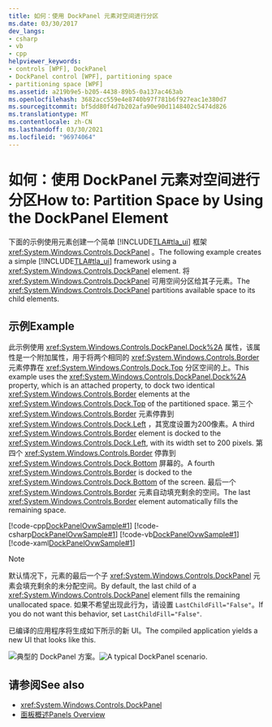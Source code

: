 ```yaml
---
title: 如何：使用 DockPanel 元素对空间进行分区
ms.date: 03/30/2017
dev_langs:
- csharp
- vb
- cpp
helpviewer_keywords:
- controls [WPF], DockPanel
- DockPanel control [WPF], partitioning space
- partitioning space [WPF]
ms.assetid: a219b9e5-b205-4438-89b5-0a137ac463ab
ms.openlocfilehash: 3682acc559e4e8740b97f781b6f927eac1e380d7
ms.sourcegitcommit: bf5dd80f4d7b202afa90e90d1148402c5474d826
ms.translationtype: MT
ms.contentlocale: zh-CN
ms.lasthandoff: 03/30/2021
ms.locfileid: "96974064"
---
```

# <a name="how-to-partition-space-by-using-the-dockpanel-element"></a><span data-ttu-id="ce0f8-102">如何：使用 DockPanel 元素对空间进行分区</span><span class="sxs-lookup"><span data-stu-id="ce0f8-102">How to: Partition Space by Using the DockPanel Element</span></span>
<span data-ttu-id="ce0f8-103">下面的示例使用元素创建一个简单 [!INCLUDE[TLA#tla_ui](../../../includes/tlasharptla-ui-md.md)] 框架 <xref:System.Windows.Controls.DockPanel> 。</span><span class="sxs-lookup"><span data-stu-id="ce0f8-103">The following example creates a simple [!INCLUDE[TLA#tla_ui](../../../includes/tlasharptla-ui-md.md)] framework using a <xref:System.Windows.Controls.DockPanel> element.</span></span> <span data-ttu-id="ce0f8-104">将 <xref:System.Windows.Controls.DockPanel> 可用空间分区给其子元素。</span><span class="sxs-lookup"><span data-stu-id="ce0f8-104">The <xref:System.Windows.Controls.DockPanel> partitions available space to its child elements.</span></span>  
  
## <a name="example"></a><span data-ttu-id="ce0f8-105">示例</span><span class="sxs-lookup"><span data-stu-id="ce0f8-105">Example</span></span>  
 <span data-ttu-id="ce0f8-106">此示例使用 <xref:System.Windows.Controls.DockPanel.Dock%2A> 属性，该属性是一个附加属性，用于将两个相同的 <xref:System.Windows.Controls.Border> 元素停靠在 <xref:System.Windows.Controls.Dock.Top> 分区空间的上。</span><span class="sxs-lookup"><span data-stu-id="ce0f8-106">This example uses the <xref:System.Windows.Controls.DockPanel.Dock%2A> property, which is an attached property, to dock two identical <xref:System.Windows.Controls.Border> elements at the <xref:System.Windows.Controls.Dock.Top> of the partitioned space.</span></span> <span data-ttu-id="ce0f8-107">第三个 <xref:System.Windows.Controls.Border> 元素停靠到 <xref:System.Windows.Controls.Dock.Left> ，其宽度设置为200像素。</span><span class="sxs-lookup"><span data-stu-id="ce0f8-107">A third <xref:System.Windows.Controls.Border> element is docked to the <xref:System.Windows.Controls.Dock.Left>, with its width set to 200 pixels.</span></span> <span data-ttu-id="ce0f8-108">第四个 <xref:System.Windows.Controls.Border> 停靠到 <xref:System.Windows.Controls.Dock.Bottom> 屏幕的。</span><span class="sxs-lookup"><span data-stu-id="ce0f8-108">A fourth <xref:System.Windows.Controls.Border> is docked to the <xref:System.Windows.Controls.Dock.Bottom> of the screen.</span></span> <span data-ttu-id="ce0f8-109">最后一个 <xref:System.Windows.Controls.Border> 元素自动填充剩余的空间。</span><span class="sxs-lookup"><span data-stu-id="ce0f8-109">The last <xref:System.Windows.Controls.Border> element automatically fills the remaining space.</span></span>  
  
 [!code-cpp[DockPanelOvwSample#1](~/samples/snippets/cpp/VS_Snippets_Wpf/DockPanelOvwSample/CPP/DockPanel_Ovw_Sample.cpp#1)]
 [!code-csharp[DockPanelOvwSample#1](~/samples/snippets/csharp/VS_Snippets_Wpf/DockPanelOvwSample/CSharp/DockPanel_Ovw_Sample.cs#1)]
 [!code-vb[DockPanelOvwSample#1](~/samples/snippets/visualbasic/VS_Snippets_Wpf/DockPanelOvwSample/VisualBasic/dockpanel_vb.vb#1)]
 [!code-xaml[DockPanelOvwSample#1](~/samples/snippets/xaml/VS_Snippets_Wpf/DockPanelOvwSample/XAML/default.xaml#1)]  
  
> [!NOTE]
> <span data-ttu-id="ce0f8-110">默认情况下，元素的最后一个子 <xref:System.Windows.Controls.DockPanel> 元素会填充剩余的未分配空间。</span><span class="sxs-lookup"><span data-stu-id="ce0f8-110">By default, the last child of a <xref:System.Windows.Controls.DockPanel> element fills the remaining unallocated space.</span></span> <span data-ttu-id="ce0f8-111">如果不希望出现此行为，请设置 `LastChildFill="False"`。</span><span class="sxs-lookup"><span data-stu-id="ce0f8-111">If you do not want this behavior, set `LastChildFill="False"`.</span></span>  
  
 <span data-ttu-id="ce0f8-112">已编译的应用程序将生成如下所示的新 UI。</span><span class="sxs-lookup"><span data-stu-id="ce0f8-112">The compiled application yields a new UI that looks like this.</span></span>  
  
 <span data-ttu-id="ce0f8-113">![典型的 DockPanel 方案。](./media/panel-intro-dockpanel.PNG "panel_intro_dockpanel")</span><span class="sxs-lookup"><span data-stu-id="ce0f8-113">![A typical DockPanel scenario.](./media/panel-intro-dockpanel.PNG "panel_intro_dockpanel")</span></span>  
  
## <a name="see-also"></a><span data-ttu-id="ce0f8-114">请参阅</span><span class="sxs-lookup"><span data-stu-id="ce0f8-114">See also</span></span>

- <xref:System.Windows.Controls.DockPanel>
- [<span data-ttu-id="ce0f8-115">面板概述</span><span class="sxs-lookup"><span data-stu-id="ce0f8-115">Panels Overview</span></span>](panels-overview.md)
